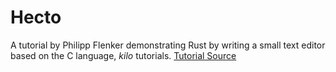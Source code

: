 # Hecto
A tutorial by Philipp Flenker demonstrating Rust by writing a small text editor based on the C language, *kilo* tutorials.
[Tutorial Source](https://www.philippflenker.com/hecto/)